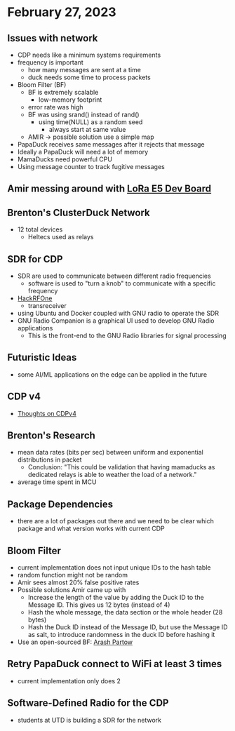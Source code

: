 # February 27, 2023

## Issues with network
* CDP needs like a minimum systems requirements
* frequency is important
    * how many messages are sent at a time
    * duck needs some time to process packets
* Bloom Filter (BF)
    * BF is extremely scalable
        * low-memory footprint
    * error rate was high
    * BF was using srand() instead of rand()
        * using time(NULL) as a random seed
            * always start at same value
    * AMIR -> possible solution use a simple map
* PapaDuck receives same messages after it rejects that message
* Ideally a PapaDuck will need a lot of memory
* MamaDucks need powerful CPU
* Using message counter to track fugitive messages

## Amir messing around with [LoRa E5 Dev Board](https://www.seeedstudio.com/LoRa-E5-Dev-Kit-p-4868.html)

## Brenton's ClusterDuck Network
* 12 total devices
    * Heltecs used as relays

## SDR for CDP
* SDR are used to communicate between different radio frequencies
    * software is used to "turn a knob" to communicate with a specific frequency
* [HackRFOne](https://greatscottgadgets.com/hackrf/one/)
    * transreceiver
* using Ubuntu and Docker coupled with GNU radio to operate the SDR
* GNU Radio Companion is a graphical UI used to develop GNU Radio applications
    * This is the front-end to the GNU Radio libraries for signal processing

## Futuristic Ideas
* some AI/ML applications on the edge can be applied in the future

## CDP v4

* [Thoughts on CDPv4](https://github.com/Project-Owl/ClusterDuckProtocol-Meeting-Notes/blob/main/v4/thoughts.md)

## Brenton's Research
* mean data rates (bits per sec) between uniform and exponential distributions in packet
    * Conclusion: "This could be validation that having mamaducks as dedicated relays is able to weather the load of a network."
* average time spent in MCU 

## Package Dependencies
* there are a lot of packages out there and we need to be clear which package and what version works with current CDP

## Bloom Filter
* current implementation does not input unique IDs to the hash table
* random function might not be random
* Amir sees almost 20% false positive rates
* Possible solutions Amir came up with
    * Increase the length of the value by adding the Duck ID to the Message ID. This gives us 12 bytes (instead of 4)
    * Hash the whole message, the data section or the whole header (28 bytes)
    * Hash the Duck ID instead of the Message ID, but use the Message ID as salt, to introduce randomness in the duck ID before hashing it
* Use an open-sourced BF: [Arash Partow](https://www.partow.net/programming/hashfunctions/index.html)

## Retry PapaDuck connect to WiFi at least 3 times
* current implementation only does 2

## Software-Defined Radio for the CDP
* students at UTD is building a SDR for the network
